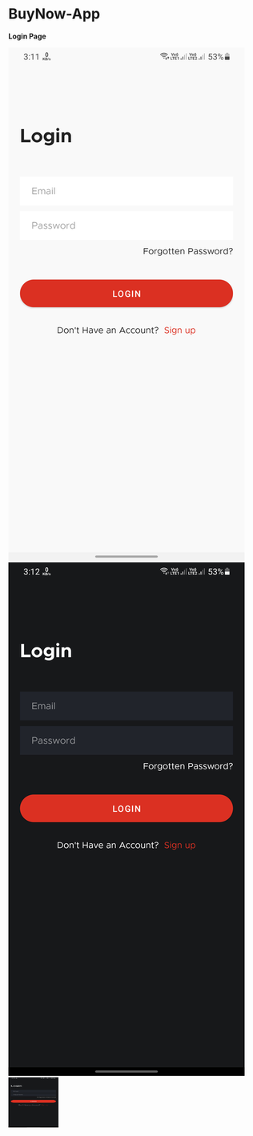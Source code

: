 # BuyNow-App

**Login Page**

![Light Theme](https://github.com/JahidHasanCO/BuyNow-App/blob/master/ART/Login_activity.png)
![Dark Theme](https://github.com/JahidHasanCO/BuyNow-App/blob/master/ART/Login_activity_dark.png)
<img src="https://github.com/JahidHasanCO/BuyNow-App/blob/master/ART/Login_activity_dark.png" width="100" height="100">
